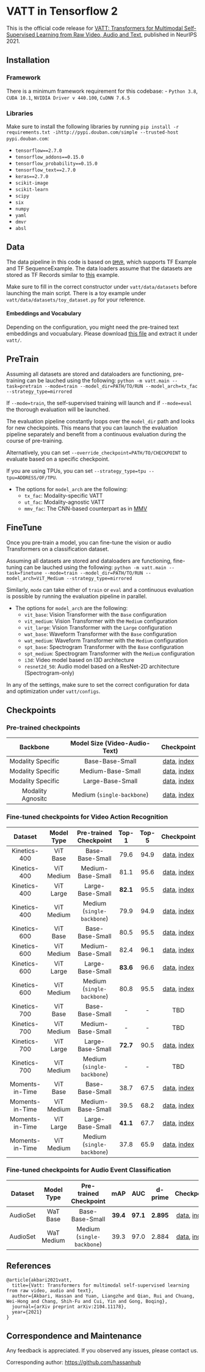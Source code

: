 # VATT in Tensorflow 2

This is the official code release for [VATT: Transformers for Multimodal
Self-Supervised Learning from Raw Video, Audio and
Text](https://arxiv.org/abs/2104.11178), published in NeurIPS 2021.

## Installation

### Framework

There is a minimum framework requirement for this codebase: - `Python 3.8`,
`CUDA 10.1`, `NVIDIA Driver v 440.100`, `CuDNN 7.6.5`

### Libraries

Make sure to install the following libraries by running `pip install -r requirements.txt -ihttp://pypi.douban.com/simple --trusted-host pypi.douban.com`:

-   `tensorflow==2.7.0`
-   `tensorflow_addons==0.15.0`
-   `tensorflow_probability==0.15.0`
-   `tensorflow_text==2.7.0`
-   `keras==2.7.0`
-   `scikit-image`
-   `scikit-learn`
-   `scipy`
-   `six`
-   `numpy`
-   `yaml`
-   `dmvr`
-   `absl`

## Data

The data pipeline in this code is based on
[`DMVR`](https://github.com/deepmind/dmvr), which supports TF Example and TF
SequenceExample. The data loaders assume that the datasets are stored as TF Records
similar to [this](https://github.com/deepmind/dmvr/tree/master/examples)
example.

Make sure to fill in the correct constructor under `vatt/data/datasets` before
launching the main script. There is a toy example under
 `vatt/data/datasets/toy_dataset.py` for your reference.

#### Embeddings and Vocabulary

Depending on the configuration, you might need the pre-trained text embeddings and vocuabulary.
Please download [this file](https://storage.cloud.google.com/tf_model_garden/vision/vatt/misc_data.tgz) and extract it under `vatt/`.

## PreTrain

Assuming all datasets are stored and dataloaders are functioning, pre-training
can be lauched using the following: `python -m vatt.main --task=pretrain --mode=train --model_dir=PATH/TO/RUN --model_arch=tx_fac --strategy_type=mirrored`

If `--mode=train`, the self-supervised training will launch and if `--mode=eval`
the thorough evaluation will be launched.

The evaluation pipeline constantly loops over the `model_dir` path and looks for
new checkpoints. This means that you can launch the evaluation pipeline
separately and benefit from a continuous evaluation during the course of
pre-training.

Alternatively, you can set `--override_checkpoint=PATH/TO/CHECKPOINT` to
evaluate based on a specific checkpoint.

If you are using TPUs, you can set `--strategy_type=tpu --tpu=ADDRESS/OF/TPU`.

*   The options for `model_arch` are the following:
    *   `tx_fac`: Modality-specific VATT
    *   `ut_fac`: Modality-agnostic VATT
    *   `mmv_fac`: The CNN-based counterpart as in
        [MMV](https://arxiv.org/abs/2006.16228)

## FineTune

Once you pre-train a model, you can fine-tune the vision or audio Transformers
on a classification dataset.

Assuming all datasets are stored and dataloaders are functioning, fine-tuning
can be lauched using the following: `python -m vatt.main --task=finetune
--mode=train --model_dir=PATH/TO/RUN --model_arch=ViT_Medium
--strategy_type=mirrored`

Similarly, `mode` can take either of `train` or `eval` and a continuous
evaluation is possible by running the evaluation pipeline in parallel.

*   The options for `model_arch` are the following:
    *   `vit_base`: Vision Transformer with the `Base` configuration
    *   `vit_medium`: Vision Transformer with the `Medium` configuration
    *   `vit_large`: Vision Transformer with the `Large` configuration
    *   `wat_base`: Waveform Transformer with the `Base` configuration
    *   `wat_medium`: Waveform Transformer with the `Medium` configuration
    *   `spt_base`: Spectrogram Transformer with the `Base` configuration
    *   `spt_medium`: Spectrogram Transformer with the `Medium` configuration
    *   `i3d`: Video model based on I3D architecture
    *   `resnet2d_50`: Audio model based on a ResNet-2D architecture
        (Spectrogram-only)

In any of the settings, make sure to set the correct configuration for data and
optimization under `vatt/configs`.

## Checkpoints

### Pre-trained checkpoints

Backbone          | Model Size (Video-Audio-Text) | Checkpoint
:---------------: | :---------------------------: | :--------:
Modality Specific | Base-Base-Small               | [data](https://storage.cloud.google.com/tf_model_garden/vision/vatt/pretrain/tx_fac_bbs/ckpt-500000.data-00000-of-00001), [index](https://storage.cloud.google.com/tf_model_garden/vision/vatt/pretrain/tx_fac_bbs/ckpt-500000.index)
Modality Specific | Medium-Base-Small             | [data](https://storage.cloud.google.com/tf_model_garden/vision/vatt/pretrain/tx_fac_mbs/ckpt-500000.data-00000-of-00001), [index](https://storage.cloud.google.com/tf_model_garden/vision/vatt/pretrain/tx_fac_mbs/ckpt-500000.index)
Modality Specific | Large-Base-Small              | [data](https://storage.cloud.google.com/tf_model_garden/vision/vatt/pretrain/tx_fac_lbs/ckpt-500000.data-00000-of-00001), [index](https://storage.cloud.google.com/tf_model_garden/vision/vatt/pretrain/tx_fac_lbs/ckpt-500000.index)
Modality Agnositc | Medium (`single-backbone`)    | [data](https://storage.cloud.google.com/tf_model_garden/vision/vatt/pretrain/ut_fac_medium/ckpt-500000.data-00000-of-00001), [index](https://storage.cloud.google.com/tf_model_garden/vision/vatt/pretrain/ut_fac_medium/ckpt-500000.index)

### Fine-tuned checkpoints for Video Action Recognition

Dataset         | Model Type | Pre-trained Checkpoint     | Top-1    | Top-5 | Checkpoint
:-------------: | :--------: | :------------------------: | :------: | :---: | :--------:
Kinetics-400    | ViT Base   | Base-Base-Small            | 79.6     | 94.9  | [data](https://storage.cloud.google.com/tf_model_garden/vision/vatt/finetune/vit_base/k400_modality_specific_pretrain/ckpt-100000.data-00000-of-00001), [index](https://storage.cloud.google.com/tf_model_garden/vision/vatt/finetune/vit_base/k400_modality_specific_pretrain/ckpt-100000.index)
Kinetics-400    | ViT Medium | Medium-Base-Small          | 81.1     | 95.6  | [data](https://storage.cloud.google.com/tf_model_garden/vision/vatt/finetune/vit_medium/k400_modality_specific_pretrain/ckpt-100000.data-00000-of-00001), [index](https://storage.cloud.google.com/tf_model_garden/vision/vatt/finetune/vit_medium/k400_modality_specific_pretrain/ckpt-100000.index)
Kinetics-400    | ViT Large  | Large-Base-Small           | **82.1** | 95.5  | [data](https://storage.cloud.google.com/tf_model_garden/vision/vatt/finetune/vit_large/k400_modality_specific_pretrain/ckpt-100000.data-00000-of-00001), [index](https://storage.cloud.google.com/tf_model_garden/vision/vatt/finetune/vit_large/k400_modality_specific_pretrain/ckpt-100000.index)
Kinetics-400    | ViT Medium | Medium (`single-backbone`) | 79.9     | 94.9  | [data](https://storage.cloud.google.com/tf_model_garden/vision/vatt/finetune/vit_medium/k400_modality_agnostic_pretrain/ckpt-100000.data-00000-of-00001), [index](https://storage.cloud.google.com/tf_model_garden/vision/vatt/finetune/vit_medium/k400_modality_agnostic_pretrain/ckpt-100000.index)
Kinetics-600    | ViT Base   | Base-Base-Small            | 80.5     | 95.5  | [data](https://storage.cloud.google.com/tf_model_garden/vision/vatt/finetune/vit_base/k600_modality_specific_pretrain/ckpt-100000.data-00000-of-00001), [index](https://storage.cloud.google.com/tf_model_garden/vision/vatt/finetune/vit_base/k600_modality_specific_pretrain/ckpt-100000.index)
Kinetics-600    | ViT Medium | Medium-Base-Small          | 82.4     | 96.1  | [data](https://storage.cloud.google.com/tf_model_garden/vision/vatt/finetune/vit_medium/k600_modality_specific_pretrain/ckpt-90000.data-00000-of-00001), [index](https://storage.cloud.google.com/tf_model_garden/vision/vatt/finetune/vit_medium/k600_modality_specific_pretrain/ckpt-90000.index)
Kinetics-600    | ViT Large  | Large-Base-Small           | **83.6** | 96.6  | [data](https://storage.cloud.google.com/tf_model_garden/vision/vatt/finetune/vit_large/k600_modality_specific_pretrain/ckpt-100000.data-00000-of-00001), [index](https://storage.cloud.google.com/tf_model_garden/vision/vatt/finetune/vit_large/k600_modality_specific_pretrain/ckpt-100000.index)
Kinetics-600    | ViT Medium | Medium (`single-backbone`) | 80.8     | 95.5  | [data](https://storage.cloud.google.com/tf_model_garden/vision/vatt/finetune/vit_medium/k600_modality_agnostic_pretrain/ckpt-100000.data-00000-of-00001), [index](https://storage.cloud.google.com/tf_model_garden/vision/vatt/finetune/vit_medium/k600_modality_agnostic_pretrain/ckpt-100000.index)
Kinetics-700    | ViT Base   | Base-Base-Small            | -        | -     | TBD
Kinetics-700    | ViT Medium | Medium-Base-Small          | -        | -     | TBD
Kinetics-700    | ViT Large  | Large-Base-Small           | **72.7** | 90.5  | [data](https://storage.cloud.google.com/tf_model_garden/vision/vatt/finetune/vit_large/k700_modality_specific_pretrain/ckpt-100000.data-00000-of-00001), [index](https://storage.cloud.google.com/tf_model_garden/vision/vatt/finetune/vit_large/k700_modality_specific_pretrain/ckpt-100000.index)
Kinetics-700    | ViT Medium | Medium (`single-backbone`) | -        | -     | TBD
Moments-in-Time | ViT Base   | Base-Base-Small            | 38.7     | 67.5  | [data](https://storage.cloud.google.com/tf_model_garden/vision/vatt/finetune/vit_base/mit_modality_specific_pretrain/ckpt-150000.data-00000-of-00001), [index](https://storage.cloud.google.com/tf_model_garden/vision/vatt/finetune/vit_base/mit_modality_specific_pretrain/ckpt-150000.index)
Moments-in-Time | ViT Medium | Medium-Base-Small          | 39.5     | 68.2  | [data](https://storage.cloud.google.com/tf_model_garden/vision/vatt/finetune/vit_medium/mit_modality_specific_pretrain/ckpt-150000.data-00000-of-00001), [index](https://storage.cloud.google.com/tf_model_garden/vision/vatt/finetune/vit_medium/mit_modality_specific_pretrain/ckpt-150000.index)
Moments-in-Time | ViT Large  | Large-Base-Small           | **41.1** | 67.7  | [data](https://storage.cloud.google.com/tf_model_garden/vision/vatt/finetune/vit_large/mit_modality_specific_pretrain/ckpt-150000.data-00000-of-00001), [index](https://storage.cloud.google.com/tf_model_garden/vision/vatt/finetune/vit_large/mit_modality_specific_pretrain/ckpt-150000.index)
Moments-in-Time | ViT Medium | Medium (`single-backbone`) | 37.8     | 65.9  | [data](https://storage.cloud.google.com/tf_model_garden/vision/vatt/finetune/vit_medium/mit_modality_agnostic_pretrain/ckpt-150000.data-00000-of-00001), [index](https://storage.cloud.google.com/tf_model_garden/vision/vatt/finetune/vit_medium/mit_modality_agnostic_pretrain/ckpt-150000.index)

### Fine-tuned checkpoints for Audio Event Classification

Dataset  | Model Type | Pre-trained Checkpoint     | mAP      | AUC      | d-prime   | Checkpoint
:------: | :--------: | :------------------------: | :------: | :------: | :-------: | :--------:
AudioSet | WaT Base   | Base-Base-Small            | **39.4** | **97.1** | **2.895** | [data](https://storage.cloud.google.com/tf_model_garden/vision/vatt/finetune/wat_base/audioset_modality_specific_pretrain/ckpt-50000.data-00000-of-00001), [index](https://storage.cloud.google.com/tf_model_garden/vision/vatt/finetune/wat_base/audioset_modality_specific_pretrain/ckpt-50000.index)
AudioSet | WaT Medium | Medium (`single-backbone`) | 39.3     | 97.0     | 2.884     | [data](https://storage.cloud.google.com/tf_model_garden/vision/vatt/finetune/wat_medium/audioset_modality_agnostic_pretrain/ckpt-50000.data-00000-of-00001), [index](https://storage.cloud.google.com/tf_model_garden/vision/vatt/finetune/wat_medium/audioset_modality_agnostic_pretrain/ckpt-50000.index)

## References

```
@article{akbari2021vatt,
  title={Vatt: Transformers for multimodal self-supervised learning from raw video, audio and text},
  author={Akbari, Hassan and Yuan, Liangzhe and Qian, Rui and Chuang, Wei-Hong and Chang, Shih-Fu and Cui, Yin and Gong, Boqing},
  journal={arXiv preprint arXiv:2104.11178},
  year={2021}
}
```


## Correspondence and Maintenance

Any feedback is appreciated. If you observed any issues, please contact us.

Corresponding author: https://github.com/hassanhub
